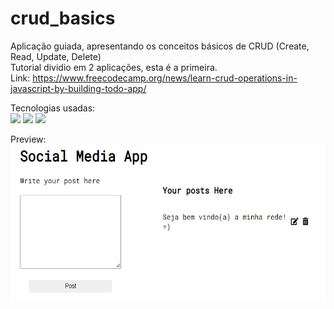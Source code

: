 # crud_basics

Aplicação guiada, apresentando os conceitos básicos de CRUD (Create, Read, Update, Delete)
<br>
Tutorial dividio em 2 aplicações, esta é a primeira.
<br>
Link: https://www.freecodecamp.org/news/learn-crud-operations-in-javascript-by-building-todo-app/

Tecnologias usadas:
<br>
<img src="https://cdn.jsdelivr.net/gh/devicons/devicon/icons/html5/html5-original.svg" width=25px/>
<img src="https://cdn.jsdelivr.net/gh/devicons/devicon/icons/css3/css3-original.svg" width=25px/>
<img src="https://cdn.jsdelivr.net/gh/devicons/devicon/icons/javascript/javascript-original.svg" width=25px />

Preview:
<br>
<img src="images/preview-app.PNG" height=" 250px"></img>
